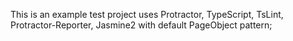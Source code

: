 This is an example test project uses Protractor, TypeScript, TsLint, Protractor-Reporter, Jasmine2 with default PageObject pattern;  